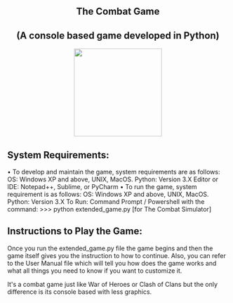 <div align="center">

The Combat Game
--------------------
(A console based game developed in Python)
---------------------

<img src="roulette_cash.jpg" width="200px" height="200px"> </img> 
</div>

System Requirements:
--------------------- 
•	To develop and maintain the game, system requirements are as follows:
    OS:  Windows XP and above, UNIX,  MacOS.
    Python:  Version 3.X
    Editor or IDE:  Notepad++, Sublime, or PyCharm
•	To run the game, system requirement is as follows:
    OS:  Windows XP and above, UNIX,  MacOS.
    Python:  Version 3.X
    To Run:  Command Prompt / Powershell with the command:
                >>>  python extended_game.py     [for The Combat Simulator] 


Instructions to Play the Game:
------------------------------
Once you run the extended_game.py file the game begins and then the game itself gives you the instruction to how to continue. Also, you can refer to the User Manual file which will tell you how does the game works and what all things you need to know if you want to customize it.


It's a combat game just like War of Heroes or Clash of Clans but the only difference is its console based with less graphics.
